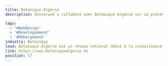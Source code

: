 ```yaml
---
title: Botanique Algérie
description: Univerweb a collaboré avec Botanique Algérie sur sa présence numérique. Nous avons créé le site web et nous assurons son hébergement.

tags:
  - '#WebDesign'
  - '#Développement'
  - '#Hébergement'
industry: Botanique
lead: Botanique Algérie est un réseau national dédié à la connaissance, au partage et à la promotion de la botanique en Algérie.
link: https://www.botaniquealgerie.dz
position: 17
---
```

